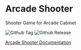 # Arcade Shooter
Shooter Game for Arcade Cabinet

![Github Tag](https://img.shields.io/github/tag/rdappel/arcadeshooter.svg)
![Github Release](https://img.shields.io/github/tag/release/arcadeshooter.svg)

[Arcade Shooter Documentation](http://ryan-appel.com/arcade_shooter/api/)
